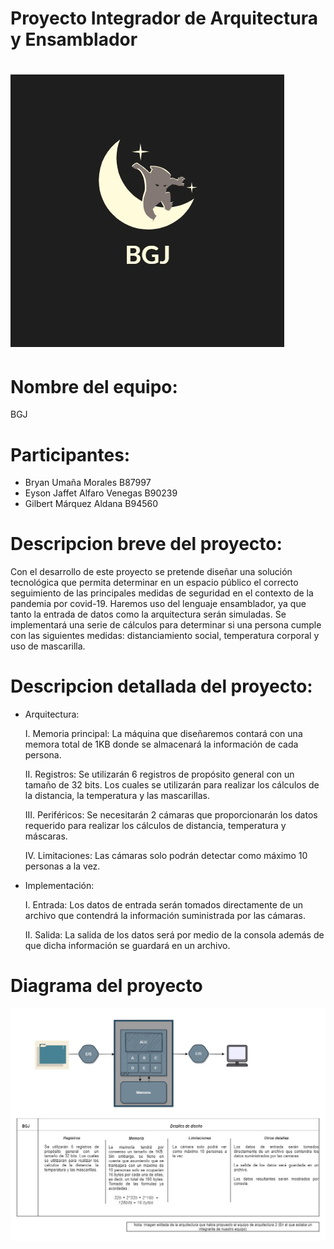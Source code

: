 # Proyecto Integrador de Arquitectura	y	Ensamblador

![Banner](logo.jpeg?raw=true)
=====

Nombre del equipo: 
=====
BGJ

Participantes: 
=====
* Bryan Umaña Morales B87997
* Eyson Jaffet Alfaro Venegas B90239
* Gilbert Márquez Aldana B94560

Descripcion breve del proyecto:
=====
Con el desarrollo de este proyecto se pretende diseñar una solución tecnológica que permita determinar en un espacio público el correcto seguimiento de las principales medidas de seguridad en el contexto de la pandemia por covid-19. Haremos uso del lenguaje ensamblador, ya que tanto la entrada de datos como la arquitectura serán simuladas. Se implementará una serie de cálculos para determinar si una persona cumple con las siguientes medidas: distanciamiento social, temperatura corporal y uso de mascarilla.



Descripcion detallada del proyecto:
=====
* Arquitectura:

   I.	Memoria principal: La máquina que diseñaremos contará con una memora total de 1KB donde se almacenará la información de cada persona.

   II.	Registros: Se utilizarán 6 registros de propósito general con un tamaño de 32 bits. Los cuales se utilizarán para realizar los cálculos de la distancia, la temperatura y las mascarillas.

   III.	Periféricos: Se necesitarán 2 cámaras que proporcionarán los datos requerido para realizar los cálculos de distancia, temperatura y máscaras.

   IV.	Limitaciones: Las cámaras solo podrán detectar como máximo 10 personas a la vez. 

* Implementación:

   I.	Entrada: Los datos de entrada serán tomados directamente de un archivo que contendrá la información suministrada por las cámaras.

   II.	Salida: La salida de los datos será por medio de la consola además de que dicha información se guardará en un archivo.
   
   
Diagrama del proyecto
=====  
![Banner](Acuerdo_De_Arquitectura_BGJ_Actualizado.jpg?raw=true) 

